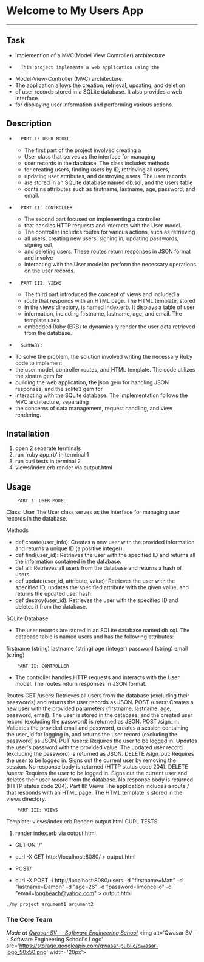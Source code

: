 # Welcome to My Users App
***

## Task

+ implemention of a MVC(Model View Controller) architecture
+       This project implements a web application using the 
- Model-View-Controller (MVC) architecture. 
- The application allows the creation, retrieval, updating, and deletion 
- of user records stored in a SQLite database. It also provides a web interface 
- for displaying user information and performing various actions.

## Description

+       PART I: USER MODEL
    - The first part of the project involved creating a 
    - User class that serves as the interface for managing 
    - user records in the database. The class includes methods 
    - for creating users, finding users by ID, retrieving all users, 
    - updating user attributes, and destroying users. The user records 
    - are stored in an SQLite database named db.sql, and the users table 
    - contains attributes such as firstname, lastname, age, password, and email.

+       PART II: CONTROLLER 
    - The second part focused on implementing a controller 
    - that handles HTTP requests and interacts with the User model. 
    - The controller includes routes for various actions, such as retrieving 
    - all users, creating new users, signing in, updating passwords, signing out, 
    - and deleting users. These routes return responses in JSON format and involve 
    - interacting with the User model to perform the necessary operations on the user records.

+       PART III: VIEWS
    - The third part introduced the concept of views and included a 
    - route that responds with an HTML page. The HTML template, stored 
    - in the views directory, is named index.erb. It displays a table of user 
    - information, including firstname, lastname, age, and email. The template uses 
    - embedded Ruby (ERB) to dynamically render the user data retrieved from the database.

+       SUMMARY: 
-  To solve the problem, the solution involved writing the necessary Ruby code to implement 
- the user model, controller routes, and HTML template. The code utilizes the sinatra gem for 
- building the web application, the json gem for handling JSON responses, and the sqlite3 gem for 
- interacting with the SQLite database. The implementation follows the MVC architecture, separating 
- the concerns of data management, request handling, and view rendering.


## Installation
1. open 2 separate terminals
2. run `ruby app.rb' in terminal 1
3. run curl tests in terminal 2
4. views/index.erb render via output.html 

## Usage
        PART I: USER MODEL
Class: User
The User class serves as the interface for managing user records in the database.

Methods
+ def create(user_info): Creates a new user with the provided information and returns a unique ID (a positive integer).
+ def find(user_id): Retrieves the user with the specified ID and returns all the information contained in the database.
+ def all: Retrieves all users from the database and returns a hash of users.
+ def update(user_id, attribute, value): Retrieves the user with the specified ID, updates the specified attribute with the given value, and returns the updated user hash.
+ def destroy(user_id): Retrieves the user with the specified ID and deletes it from the database.

SQLite Database
+ The user records are stored in an SQLite database named db.sql. The database table is named users and has the following attributes:

firstname (string)
lastname (string)
age (integer)
password (string)
email (string)


        PART II: CONTROLLER
- The controller handles HTTP requests and interacts with the User model. The routes return responses in JSON format.

Routes
GET /users: Retrieves all users from the database (excluding their passwords) and returns the user records as JSON.
POST /users: Creates a new user with the provided parameters (firstname, lastname, age, password, email). The user is stored in the database, and the created user record (excluding the password) is returned as JSON.
POST /sign_in: Validates the provided email and password, creates a session containing the user_id for logging in, and returns the user record (excluding the password) as JSON.
PUT /users: Requires the user to be logged in. Updates the user's password with the provided value. The updated user record (excluding the password) is returned as JSON.
DELETE /sign_out: Requires the user to be logged in. Signs out the current user by removing the session. No response body is returned (HTTP status code 204).
DELETE /users: Requires the user to be logged in. Signs out the current user and deletes their user record from the database. No response body is returned (HTTP status code 204).
Part III: Views
The application includes a route / that responds with an HTML page. The HTML template is stored in the views directory.

        PART III: VIEWS
Template: views/index.erb Render: output.html
CURL TESTS:
1. render index.erb via output.html 
+ GET ON '/'
- curl -X GET http://localhost:8080/ > output.html 
+ POST/ 
- curl -X POST -i http://localhost:8080/users -d "firstname=Matt" -d "lastname=Damon" -d "age=26" -d "password=limoncello" -d "email=longbeach@yahoo.com" > output.html
  

```
./my_project argument1 argument2
```

### The Core Team


<span><i>Made at <a href='https://qwasar.io'>Qwasar SV -- Software Engineering School</a></i></span>
<span><img alt='Qwasar SV -- Software Engineering School's Logo' src='https://storage.googleapis.com/qwasar-public/qwasar-logo_50x50.png' width='20px'></span>
